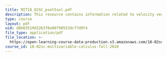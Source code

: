 ```yaml
---
title: MIT18_02SC_pset5sol.pdf
description: This resource contains information related to velocity vectors.
type: course
layout: pdf
uid: d0b03519d3263f0a90f98553dcf7d9f4
file_type: application/pdf
file_location: >-
  https://open-learning-course-data-production.s3.amazonaws.com/18-02sc-multivariable-calculus-fall-2010/d0b03519d3263f0a90f98553dcf7d9f4_MIT18_02SC_pset5sol.pdf
course_id: 18-02sc-multivariable-calculus-fall-2010
---
```

